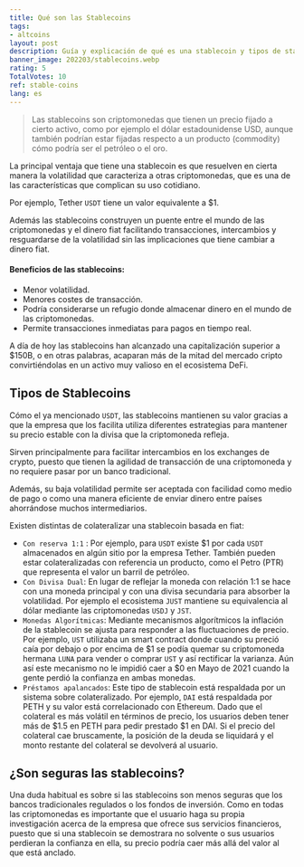 ```yaml
---
title: Qué son las Stablecoins
tags:
- altcoins
layout: post
description: Guía y explicación de qué es una stablecoin y tipos de stablecoins.
banner_image: 202203/stablecoins.webp
rating: 5
TotalVotes: 10
ref: stable-coins
lang: es
---
```



> Las stablecoins son criptomonedas que tienen un precio fijado a cierto activo, como por ejemplo el dólar estadounidense USD, aunque también podrían estar fijadas respecto a un producto (commodity) cómo podría ser el petróleo o el oro.

La principal ventaja que tiene una stablecoin es que resuelven en cierta manera la volatilidad que caracteriza a otras criptomonedas, que es una de las características que complican su uso cotidiano.

Por ejemplo, Tether `USDT` tiene un valor equivalente a $1.

Además las stablecoins construyen un puente entre el mundo de las criptomonedas y el dinero fiat facilitando transacciones, intercambios y resguardarse de la volatilidad sin las implicaciones que tiene cambiar a dinero fiat.

#### Beneficios de las stablecoins:
- Menor volatilidad.
- Menores costes de transacción.
- Podría considerarse un refugio donde almacenar dinero en el mundo de las criptomonedas.
- Permite transacciones inmediatas para pagos en tiempo real.

A día de hoy las stablecoins han alcanzado una capitalización superior a $150B, o en otras palabras, acaparan más de la mitad del mercado cripto convirtiéndolas en un activo muy valioso en el ecosistema DeFi.

## Tipos de Stablecoins

Cómo el ya mencionado `USDT`, las stablecoins mantienen su valor gracias a que la empresa que los facilita utiliza diferentes estrategias para mantener su precio estable con la divisa que la criptomoneda refleja.

Sirven principalmente para facilitar intercambios en los exchanges de crypto, puesto que tienen la agilidad de transacción de una criptomoneda y no requiere pasar por un banco tradicional.

Además, su baja volatilidad permite ser aceptada con facilidad como medio de pago o como una manera eficiente de enviar dinero entre países ahorrándose muchos intermediarios.

Existen distintas de colateralizar una stablecoin basada en fiat:

- `Con reserva 1:1` : Por ejemplo, para `USDT` existe $1 por cada `USDT` almacenados en algún sitio por la empresa Tether. También pueden estar colateralizadas con referencia un producto, como el Petro (PTR) que representa el valor un barril de petróleo.
- `Con Divisa Dual`: En lugar de reflejar la moneda con relación 1:1 se hace con una moneda principal y con una divisa secundaria para absorber la volatilidad. Por ejemplo el ecosistema `JUST` mantiene su equivalencia al dólar mediante las criptomonedas `USDJ` y `JST`.
- `Monedas Algorítmicas`: Mediante mecanismos algorítmicos la inflación de la stablecoin se ajusta para responder a las fluctuaciones de precio. Por ejemplo, `UST` utilizaba un smart contract donde cuando su preció caía por debajo o por encima de $1 se podía quemar su criptomoneda hermana `LUNA` para vender o comprar `UST` y así rectificar la varianza. Aún así este mecanismo no le impidió caer a $0 en Mayo de 2021 cuando la gente perdió la confianza en ambas monedas.
- `Préstamos apalancados`: Este tipo de stablecoin está respaldada por un sistema sobre colateralizado. Por ejemplo, `DAI` está respaldada por PETH y su valor está correlacionado con Ethereum. Dado que el colateral es más volátil en términos de precio, los usuarios deben tener más de $1.5 en PETH para pedir prestado $1 en DAI. Si el precio del colateral cae bruscamente, la posición de la deuda se liquidará y el monto restante del colateral se devolverá al usuario. 


## ¿Son seguras las stablecoins?

Una duda habitual es sobre si las stablecoins son menos seguras que los bancos tradicionales regulados o los fondos de inversión. Como en todas las criptomonedas es importante que el usuario haga su propia investigación acerca de la empresa que ofrece sus servicios financieros, puesto que si una stablecoin se demostrara no solvente o sus usuarios perdieran la confianza en ella, su precio podría caer más allá del valor al que está anclado.

